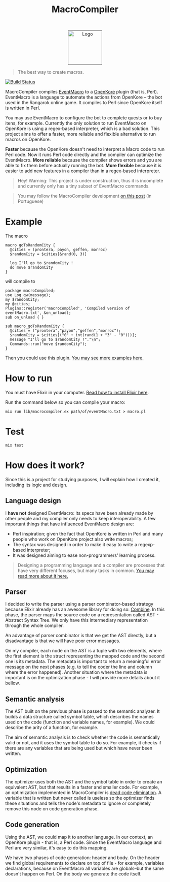 <h1 align="center"> MacroCompiler </h1> <br>
<p align="center">
  <a href="">
    <img alt="Logo" src="https://i.imgur.com/QeSM2Ca.png" width="108">
  </a>
</p>

>The best way to create macros.

[![Build Status](https://travis-ci.com/macabeus/macro-compiler.svg?branch=master)](https://travis-ci.com/macabeus/macro-compiler)

MacroCompiler compiles [EventMacro](http://openkore.com/index.php/EventMacro) to a [OpenKore](https://github.com/OpenKore/openkore/) plugin (that is, Perl). EventMacro is a language to automate the actions from OpenKore – the bot used in the Rangarok online game. It compiles to Perl since OpenKore itself is written in Perl.

You may use EventMacro to configure the bot to complete quests or to buy itens, for example. Currently the only solution to run EventMacro on OpenKore is using a regex-based interpreter, which is a bad solution. This project aims to offer a faster, more reliable and flexible alternative to run macros on OpenKore.

**Faster** because the OpenKore doesn't need to interpret a Macro code to run Perl code. Now it runs Perl code directly and the compiler can optimize the EventMacro.
**More reliable** because the compiler shows errors and you are able to fix them before actually running the bot.
**More flexible** because it is easier to add new features in a compiler than in a regex-based interpreter.

>Hey! Warning: This project is under construction, thus it is incomplete and currently only has a tiny subset of EventMacro commands.

>You may follow the MacroCompiler development [on this post](http://openkorebrasil.org/index.php?/topic/4457-projeto-macro-compiler-compilador-do-eventmacro/) (in Portuguese)

# Example

The macro

```
macro goToRandomCity {
  @cities = (prontera, payon, geffen, morroc)
  $randomCity = $cities[&rand(0, 3)]
 
  log I'll go to $randomCity !
  do move $randomCity
}
```

will compile to

```
package macroCompiled;
use Log qw(message);
my $randomCity;
my @cities;
Plugins::register('macroCompiled', 'Compiled version of eventMacro.txt', &on_unload);
sub on_unload { }

sub macro_goToRandomCity {
  @cities = ("prontera","payon","geffen","morroc");
  $randomCity = $cities[("0" + int(rand(1 + "3" - "0")))];
  message "I'll go to $randomCity !"."\n";
  Commands::run("move $randomCity");
}

```

Then you could use this plugin. [You may see more examples here.](docs/examples.md)

# How to run

You must have Elixir in your computer. [Read how to install Elixir here](https://elixir-lang.org/install.html).

Run the command below so you can compile your macro:

```
mix run lib/macrocompiler.ex path/of/eventMacro.txt > macro.pl
````

# Test

```
mix test
```

# How does it work?

Since this is a project for studying purposes, I will explain how I created it, including its logic and design.

## Language design

I **have not** designed EventMacro: its specs have been already made by other people and my compiler only needs to keep interoperability. A few important things that have influenced EventMacro design are:

- Perl inspiration; given the fact that OpenKore is written in Perl and many people who work on OpenKore project also write macros;
- The syntax was designed in order to make it easy to write a regexp-based interpreter;
- It was designed aiming to ease non-programmers' learning process.

> Designing a programming language and a compiler are processes that have very different focuses, but many tasks in common. [You may read more about it here.](https://www.quora.com/Which-is-the-difference-between-design-a-programming-language-and-design-a-compiler/answer/Quildreen-Motta)

## Parser

I decided to write the parser using a parser combinator-based strategy because Elixir already has an awesome library for doing so: [Combine](https://github.com/bitwalker/combine). In this phase, the parser maps the source code on a representation called AST - Abstract Syntax Tree. We only have this intermediary representation through the whole compiler.

An advantage of parser combinator is that we get the AST directly, but a disadvantage is that we will have poor error messages.

On my compiler, each node on the AST is a tuple with two elements, where the first element is the struct representing the mapped code and the second one is its metadata. The metadata is important to return a meaningful error message on the next phases (e.g. to tell the coder the line and column where the error happened). Another situation where the metadata is important is on the optimization phase - I will provide more details about it bellow.

## Semantic analysis

The AST built on the previous phase is passed to the semantic analyzer. It builds a data structure called symbol table, which describes the names used on the code (function and variable names, for example). We could describe the arity of a function, for example.

The aim of semantic analysis is to check whether the code is semantically valid or not, and it uses the symbol table to do so. For example, it checks if there are any variables that are being used but which have never been written.

## Optimization

The optimizer uses both the AST and the symbol table in order to create an equivalent AST, but that results in a faster and smaller code. For example, an optimization implemented in MacroCompiler is [dead code elimination](https://en.wikipedia.org/wiki/Dead_code_elimination). A variable that is written but never called is useless so the optimizer finds these situations and tells the node's metadata to ignore or completely remove this node on code generation phase.

## Code generation

Using the AST, we could map it to another language. In our context, an OpenKore plugin - that is, a Perl code. Since the EventMacro language and Perl are very similar, it's easy to do this mapping.

We have two phases of code generation: header and body. On the header we find global requirements to declare on top of file - for example, variables declarations, because on EventMacro all variables are globals–but the same doesn't happen on Perl. On the body we generate the code itself.
